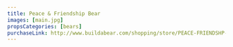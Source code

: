 ```yaml
---
title: Peace & Friendship Bear
images: [main.jpg]
propsCategories: [bears]
purchaseLink: http://www.buildabear.com/shopping/store/PEACE-FRIENDSHP-B/productId=prod82262
---
```

